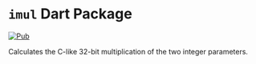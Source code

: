 # `imul` Dart Package

[![Pub](https://img.shields.io/pub/v/imul)](https://pub.dev/packages/imul)

Calculates the C-like 32-bit multiplication of the two integer parameters.
